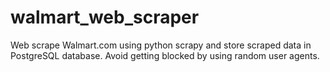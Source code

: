 # walmart_web_scraper
Web scrape Walmart.com using python scrapy and store scraped data in PostgreSQL database. Avoid getting blocked by using random user agents.
